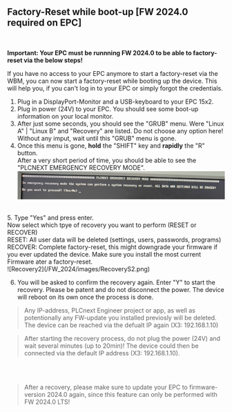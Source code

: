 ## Factory-Reset while boot-up [FW 2024.0 required on EPC]
<br>

**Important: Your EPC must be runnning FW 2024.0 to be able to factory-reset via the below steps!**

If you have no access to your EPC anymore to start a factory-reset via the WBM, you can now start a factory-reset while booting up the device. 
This will help you, if you can't log in to your EPC or simply forgot the credentials. 

1. Plug in a DisplayPort-Monitor and a USB-keyboard to your EPC 15x2. <BR>
2. Plug in power (24V) to your EPC. You should see some boot-up information on your local monitor. 
3. After just some seconds, you should see the "GRUB" menu. Were "Linux A" | "Linux B" and "Recovery" are listed. Do not choose any option here! Without any imput, wait until this "GRUB" menu is gone. 
4. Once this menu is gone, **hold** the "SHIFT" key and **rapidly** the "R" button. <BR>
After a very short period of time, you should be able to see the "PLCNEXT EMERGENCY RECOVERY MODE". <BR>
![Recovery1](/FW_2024/images/RecoveryS1.png)
<BR>
5. Type "Yes" and press enter. <BR>
Now select which tpye of recovery you want to perform (RESET or RECOVER) <BR>
RESET: All user data will be deleted (settings, users, passwords, programs) <BR>
RECOVER: Complete factory-reset, this might downgrade your firmware if you ever updated the device. Make sure you install the most current Firmware ater a factory-reset.  <br>
    ![Recovery2](/FW_2024/images/RecoveryS2.png) <BR>

6. You will be asked to confirm the recovery again. Enter "Y" to start the recovery. Please be patent and do not disconnect the power. The device will reboot on its own once the process is done. <BR>


 > Any IP-address, PLCnext Engineer project or app, as well as potentionally any FW-update you installed previosly will be deleted. The device can be reached via the defualt IP again (X3: 192.168.1.10) <BR>

 > After starting the recovery process, do not plug the power (24V) and wait several minutes (up to 20min)! The device could then be connected via the default IP address (X3: 192.168.1.10).
 <br>
<BR>

>After a recovery, please make sure to update your EPC to firmware-version 2024.0 again, since this feature can only be performed with FW 2024.0 LTS!